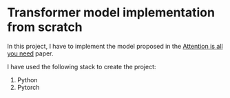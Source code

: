# Transformer model implementation from scratch

In this project, I have to implement the model proposed in the [Attention is all you need](https://arxiv.org/abs/1706.03762) paper.

I have used the following stack to create the project:
1. Python
2. Pytorch
  
